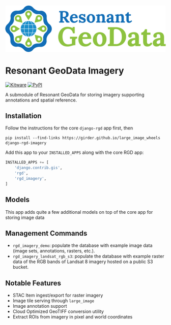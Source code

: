 [![logo](https://raw.githubusercontent.com/ResonantGeoData/ResonantGeoData/main/logos/RGD_Logo.png)](https://github.com/ResonantGeoData/ResonantGeoData/)

# Resonant GeoData Imagery

[![Kitware](https://img.shields.io/badge/Made%20by-Kitware-blue)](https://www.kitware.com/)
[![PyPI](https://img.shields.io/pypi/v/django-rgd-imagery.svg?logo=python&logoColor=white)](https://pypi.org/project/django-rgd-imagery/)

A submodule of Resonant GeoData for storing imagery supporting annotations and spatial reference.


## Installation

Follow the instructions for the core `django-rgd` app first, then

```
pip install --find-links https://girder.github.io/large_image_wheels django-rgd-imagery
```

Add this app to your `INSTALLED_APPS` along with the core RGD app:

```py
INSTALLED_APPS += [
    'django.contrib.gis',
    'rgd',
    'rgd_imagery',
]
```

## Models

This app adds quite a few additional models on top of the core app for storing image data


## Management Commands

- `rgd_imagery_demo`: populate the database with example image data (image sets, annotations, rasters, etc.).
- `rgd_imagery_landsat_rgb_s3`: populate the database with example raster data of the RGB bands of Landsat 8 imagery hosted on a public S3 bucket.


## Notable Features

- STAC Item ingest/export for raster imagery
- Image tile serving through `large_image`
- Image annotation support
- Cloud Optimized GeoTIFF conversion utility
- Extract ROIs from imagery in pixel and world coordinates
